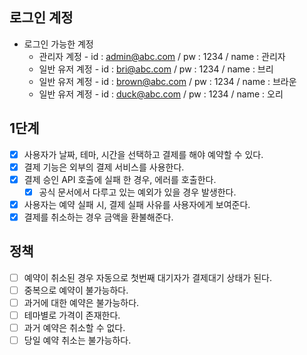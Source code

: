 ## 로그인 계정

- 로그인 가능한 계정
    - 관리자 계정 - id : admin@abc.com / pw : 1234 / name : 관리자
    - 일반 유저 계정 - id : bri@abc.com / pw : 1234 / name : 브리
    - 일반 유저 계정 - id : brown@abc.com / pw : 1234 / name : 브라운
    - 일반 유저 계정 - id : duck@abc.com / pw : 1234 / name : 오리

## 1단계

- [x] 사용자가 날짜, 테마, 시간을 선택하고 결제를 해야 예약할 수 있다.
- [x] 결제 기능은 외부의 결제 서비스를 사용한다.
- [x] 결제 승인 API 호출에 실패 한 경우, 에러를 호출한다.
    - [x] 공식 문서에서 다루고 있는 예외가 있을 경우 발생한다.
- [x] 사용자는 예약 실패 시, 결제 실패 사유를 사용자에게 보여준다.
- [x] 결제를 취소하는 경우 금액을 환불해준다.

## 정책

- [ ] 예약이 취소된 경우 자동으로 첫번째 대기자가 결제대기 상태가 된다.
- [ ] 중복으로 예약이 불가능하다.
- [ ] 과거에 대한 예약은 불가능하다.
- [ ] 테마별로 가격이 존재한다.
- [ ] 과거 예약은 취소할 수 없다.
- [ ] 당일 예약 취소는 불가능하다.
